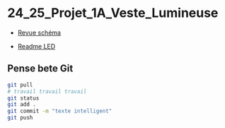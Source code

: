 # 24_25_Projet_1A_Veste_Lumineuse

* [Revue schéma](1-revue_schema.md)

* [Readme LED](LED/README.md)
  
## Pense bete Git

```bash
git pull
# travail travail travail
git status
git add .
git commit -m "texte intelligent"
git push
```
